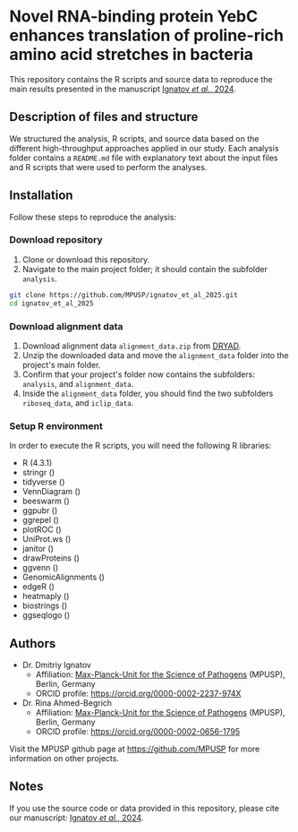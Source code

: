 # Novel RNA-binding protein YebC enhances translation of proline-rich amino acid stretches in bacteria

This repository contains the R scripts and source data to reproduce the main results presented in the manuscript [Ignatov *et al.*, 2024](https://doi.org/10.1101/2024.08.26.607280).

## Description of files and structure

We structured the analysis, R scripts, and source data based on the different high-throughput approaches applied in our study. Each analysis folder contains a `README.md` file with explanatory text about the input files and R scripts that were used to perform the analyses.

## Installation

Follow these steps to reproduce the analysis:

### Download repository

1. Clone or download this repository.
2. Navigate to the main project folder; it should contain the subfolder `analysis`.

```bash
git clone https://github.com/MPUSP/ignatov_et_al_2025.git
cd ignatov_et_al_2025
```

### Download alignment data
1. Download alignment data `alignment_data.zip` from [DRYAD](https://doi.org/10.5061/dryad.j0zpc86rg).
2. Unzip the downloaded data and move the `alignment_data` folder into the project's main folder.
3. Confirm that your project's folder now contains the subfolders: `analysis`, and `alignment_data`.
4. Inside the `alignment_data` folder, you should find the two subfolders `riboseq_data`, and `iclip_data`.

### Setup R environment

In order to execute the R scripts, you will need the following R libraries:

- R (4.3.1)
- stringr ()
- tidyverse ()
- VennDiagram ()
- beeswarm ()
- ggpubr ()
- ggrepel ()
- plotROC ()
- UniProt.ws ()
- janitor ()
- drawProteins ()
- ggvenn ()
- GenomicAlignments ()
- edgeR ()
- heatmaply ()
- biostrings ()
- ggseqlogo ()

## Authors

- Dr. Dmitriy Ignatov
  - Affiliation: [Max-Planck-Unit for the Science of Pathogens](https://www.mpusp.mpg.de/) (MPUSP), Berlin, Germany
  - ORCID profile: https://orcid.org/0000-0002-2237-974X
- Dr. Rina Ahmed-Begrich
  - Affiliation: [Max-Planck-Unit for the Science of Pathogens](https://www.mpusp.mpg.de/) (MPUSP), Berlin, Germany
  - ORCID profile: https://orcid.org/0000-0002-0656-1795

Visit the MPUSP github page at https://github.com/MPUSP for more information on other projects.

## Notes

If you use the source code or data provided in this repository, please cite our manuscript: [Ignatov *et al.*, 2024](https://doi.org/10.1101/2024.08.26.607280).